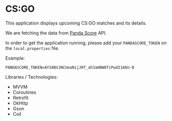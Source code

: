 # CS:GO

This application displays upcoming CS:GO matches and its details.

We are fetching the data from [Panda Score](https://pandascore.co/) API.

In order to get the application running, please add your `PANDASCORE_TOKEN` on the `local.properties` file.

Example: 

```local.properties
PANDASCORE_TOKEN=AYS8BVJNCUeaNijJRT_ah3aHBW8TcPwdI1A6U-B
```

Libraries / Technologies:

- MVVM
- Coroutines
- Retrofit
- OkHttp
- Gson
- Coil